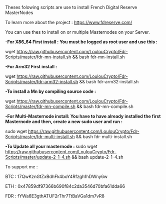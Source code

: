 Theses folowing scripts are use to install French Digital Reserve MasterNodes

To learn more about the project : 
https://www.fdreserve.com/

You can use thes to install on or multiple Masternodes on your Server.

<b>-For X86_64 First install : 
You must be logged as root user and use this : </b>

wget https://raw.githubusercontent.com/LoulouCrypto/Fdr-Scripts/master/fdr-mn-install.sh && bash fdr-mn-install.sh

<b>-For Arm32 First install :</b>

wget https://raw.githubusercontent.com/LoulouCrypto/Fdr-Scripts/master/fdr-arm32-install.sh && bash fdr-arm32-install.sh

<b>-To install a Mn by compiling source code : </b>

wget https://raw.githubusercontent.com/LoulouCrypto/Fdr-Scripts/master/fdr-mn-compile.sh && bash fdr-mn-compile.sh

<b>-For Multi-Masternode install: 
You have to have already installed the first Masternode and then, create a new sudo user and run : </b>

sudo wget https://raw.githubusercontent.com/LoulouCrypto/Fdr-Scripts/master/fdr-multi-install.sh && bash fdr-multi-install.sh


<b>-To Update all your masternode : </b>
sudo wget https://raw.githubusercontent.com/LoulouCrypto/Fdr-Scripts/master/update-2-1-4.sh && bash update-2-1-4.sh


To support me : 

BTC : 17QwKznGtZxBdhFk4boY4Rfzgh1hDWny6w

ETH : 0x47859df97366b690f84c2da3546d70bfa61dda66

FDR : fYWa6E3gthATUF2rThr7TtBaVGa1dm7vR8

